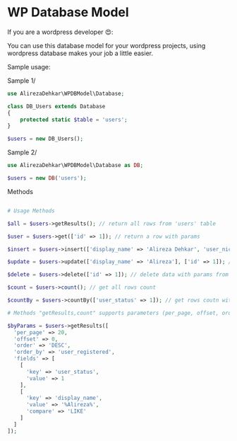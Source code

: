 # WP Database Model

If you are a wordpress developer 😍:

You can use this database model for your wordpress projects, using wordpress database makes your job a little easier.

Sample usage:

Sample 1/

```php
use AlirezaDehkar\WPDBModel\Database;

class DB_Users extends Database
{
    protected static $table = 'users';
}

$users = new DB_Users();
```

Sample 2/

```php
use AlirezaDehkar\WPDBModel\Database as DB;

$users = new DB('users');
```

Methods

```php

# Usage Methods

$all = $users->getResults(); // return all rows from 'users' table

$user = $users->get(['id' => 1]); // return a row with params

$insert = $users->insert(['display_name' => 'Alireza Dehkar', 'user_nicename' => 'admin']); // insert data to 'users' table

$update = $users->update(['display_name' => 'Alireza'], ['id' => 1]); // $data, $where

$delete = $users->delete(['id' => 1]); // delete data with params from 'users' table

$count = $users->count(); // get all rows count

$countBy = $users->countBy(['user_status' => 1]); // get rows coutn with params

# Methods "getResults,count" supports parameters (per_page, offset, order, order_by, fields)

$byParams = $users->getResults([
  'per_page' => 20,
  'offset' => 0,
  'order' => 'DESC',
  'order_by' => 'user_registered',
  'fields' => [
    [
      'key' => 'user_status',
      'value' => 1
    ],
    [
      'key' => 'display_name',
      'value' => '%Alireza%',
      'compare' => 'LIKE'
    ]
  ]
]);
```
